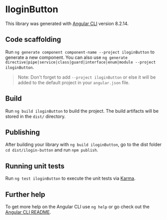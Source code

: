 # IloginButton

This library was generated with [Angular CLI](https://github.com/angular/angular-cli) version 8.2.14.

## Code scaffolding

Run `ng generate component component-name --project iloginButton` to generate a new component. You can also use `ng generate directive|pipe|service|class|guard|interface|enum|module --project iloginButton`.
> Note: Don't forget to add `--project iloginButton` or else it will be added to the default project in your `angular.json` file. 

## Build

Run `ng build iloginButton` to build the project. The build artifacts will be stored in the `dist/` directory.

## Publishing

After building your library with `ng build iloginButton`, go to the dist folder `cd dist/ilogin-button` and run `npm publish`.

## Running unit tests

Run `ng test iloginButton` to execute the unit tests via [Karma](https://karma-runner.github.io).

## Further help

To get more help on the Angular CLI use `ng help` or go check out the [Angular CLI README](https://github.com/angular/angular-cli/blob/master/README.md).
